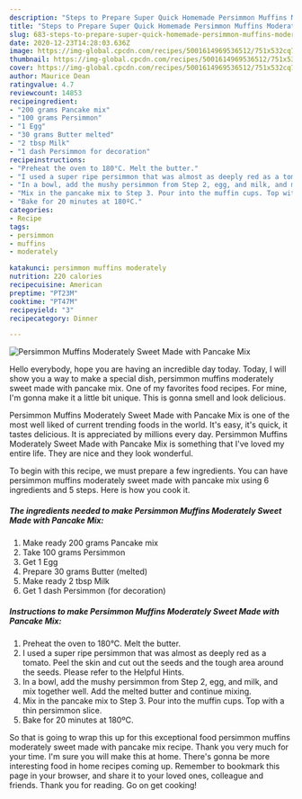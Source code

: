 ```yaml
---
description: "Steps to Prepare Super Quick Homemade Persimmon Muffins Moderately Sweet Made with Pancake Mix"
title: "Steps to Prepare Super Quick Homemade Persimmon Muffins Moderately Sweet Made with Pancake Mix"
slug: 683-steps-to-prepare-super-quick-homemade-persimmon-muffins-moderately-sweet-made-with-pancake-mix
date: 2020-12-23T14:28:03.636Z
image: https://img-global.cpcdn.com/recipes/5001614969536512/751x532cq70/persimmon-muffins-moderately-sweet-made-with-pancake-mix-recipe-main-photo.jpg
thumbnail: https://img-global.cpcdn.com/recipes/5001614969536512/751x532cq70/persimmon-muffins-moderately-sweet-made-with-pancake-mix-recipe-main-photo.jpg
cover: https://img-global.cpcdn.com/recipes/5001614969536512/751x532cq70/persimmon-muffins-moderately-sweet-made-with-pancake-mix-recipe-main-photo.jpg
author: Maurice Dean
ratingvalue: 4.7
reviewcount: 14853
recipeingredient:
- "200 grams Pancake mix"
- "100 grams Persimmon"
- "1 Egg"
- "30 grams Butter melted"
- "2 tbsp Milk"
- "1 dash Persimmon for decoration"
recipeinstructions:
- "Preheat the oven to 180°C. Melt the butter."
- "I used a super ripe persimmon that was almost as deeply red as a tomato. Peel the skin and cut out the seeds and the tough area around the seeds. Please refer to the Helpful Hints."
- "In a bowl, add the mushy persimmon from Step 2, egg, and milk, and mix together well. Add the melted butter and continue mixing."
- "Mix in the pancake mix to Step 3. Pour into the muffin cups. Top with a thin persimmon slice."
- "Bake for 20 minutes at 180ºC."
categories:
- Recipe
tags:
- persimmon
- muffins
- moderately

katakunci: persimmon muffins moderately 
nutrition: 220 calories
recipecuisine: American
preptime: "PT23M"
cooktime: "PT47M"
recipeyield: "3"
recipecategory: Dinner

---
```



![Persimmon Muffins Moderately Sweet Made with Pancake Mix](https://img-global.cpcdn.com/recipes/5001614969536512/751x532cq70/persimmon-muffins-moderately-sweet-made-with-pancake-mix-recipe-main-photo.jpg)

Hello everybody, hope you are having an incredible day today. Today, I will show you a way to make a special dish, persimmon muffins moderately sweet made with pancake mix. One of my favorites food recipes. For mine, I'm gonna make it a little bit unique. This is gonna smell and look delicious.

Persimmon Muffins Moderately Sweet Made with Pancake Mix is one of the most well liked of current trending foods in the world. It's easy, it's quick, it tastes delicious. It is appreciated by millions every day. Persimmon Muffins Moderately Sweet Made with Pancake Mix is something that I've loved my entire life. They are nice and they look wonderful.




To begin with this recipe, we must prepare a few ingredients. You can have persimmon muffins moderately sweet made with pancake mix using 6 ingredients and 5 steps. Here is how you cook it.

<!--inarticleads1-->

##### The ingredients needed to make Persimmon Muffins Moderately Sweet Made with Pancake Mix:

1. Make ready 200 grams Pancake mix
1. Take 100 grams Persimmon
1. Get 1 Egg
1. Prepare 30 grams Butter (melted)
1. Make ready 2 tbsp Milk
1. Get 1 dash Persimmon (for decoration)




<!--inarticleads2-->

##### Instructions to make Persimmon Muffins Moderately Sweet Made with Pancake Mix:

1. Preheat the oven to 180°C. Melt the butter.
1. I used a super ripe persimmon that was almost as deeply red as a tomato. Peel the skin and cut out the seeds and the tough area around the seeds. Please refer to the Helpful Hints.
1. In a bowl, add the mushy persimmon from Step 2, egg, and milk, and mix together well. Add the melted butter and continue mixing.
1. Mix in the pancake mix to Step 3. Pour into the muffin cups. Top with a thin persimmon slice.
1. Bake for 20 minutes at 180ºC.




So that is going to wrap this up for this exceptional food persimmon muffins moderately sweet made with pancake mix recipe. Thank you very much for your time. I'm sure you will make this at home. There's gonna be more interesting food in home recipes coming up. Remember to bookmark this page in your browser, and share it to your loved ones, colleague and friends. Thank you for reading. Go on get cooking!
